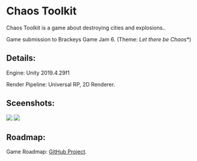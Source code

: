 # Chaos Toolkit
Chaos Toolkit is a game about destroying cities and explosions..

Game submission to Brackeys Game Jam 6. (Theme: *Let there be Chaos**)

## Details:
Engine: Unity 2019.4.29f1

Render Pipeline: Universal RP, 2D Renderer.

## Sceenshots:
![](https://user-images.githubusercontent.com/85254326/131231149-60c99a47-510c-4707-b622-13d44ff6445b.png)
![](https://user-images.githubusercontent.com/85254326/131231136-def8d13d-466f-4568-b3fe-8748aedd0dbb.png)


## Roadmap:
Game Roadmap: [GitHub Project](https://github.com/Thev2Andy/ChaosToolkit/projects/1).
